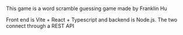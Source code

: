 This game is a word scramble guessing game made by Franklin Hu

Front end is Vite + React + Typescript and backend is Node.js. The two connect through a REST API
